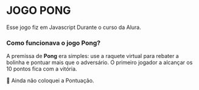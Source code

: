 # JOGO PONG



Esse jogo fiz em Javascript Durante o curso da Alura.

### Como funcionava o jogo Pong?

A premissa de **Pong** era simples: use a raquete virtual para rebater a bolinha e pontuar mais que o adversário. O primeiro jogador a alcançar os 10 pontos fica com a vitória.

🤨 Ainda não coloquei a Pontuação.









